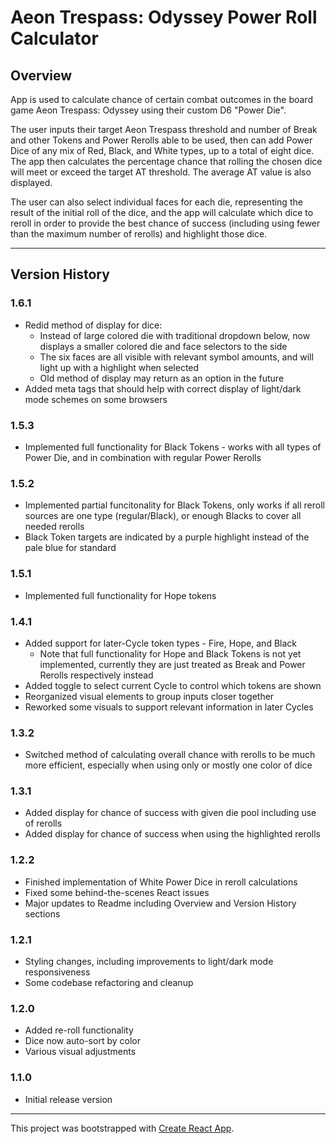 # Aeon Trespass: Odyssey Power Roll Calculator

## Overview

App is used to calculate chance of certain combat outcomes in the board game Aeon Trespass: Odyssey using their custom D6 "Power Die".

The user inputs their target Aeon Trespass threshold and number of Break and other Tokens and Power Rerolls able to be used, then can add Power Dice of any mix of Red, Black, and White types, up to a total of eight dice. The app then calculates the percentage chance that rolling the chosen dice will meet or exceed the target AT threshold. The average AT value is also displayed.

The user can also select individual faces for each die, representing the result of the initial roll of the dice, and the app will calculate which dice to reroll in order to provide the best chance of success (including using fewer than the maximum number of rerolls) and highlight those dice.

---

## Version History

### 1.6.1

* Redid method of display for dice:
  * Instead of large colored die with traditional dropdown below, now displays a smaller colored die and face selectors to the side
  * The six faces are all visible with relevant symbol amounts, and will light up with a highlight when selected
  * Old method of display may return as an option in the future
* Added meta tags that should help with correct display of light/dark mode schemes on some browsers

### 1.5.3

* Implemented full functionality for Black Tokens - works with all types of Power Die, and in combination with regular Power Rerolls

### 1.5.2

* Implemented partial funcitonality for Black Tokens, only works if all reroll sources are one type (regular/Black), or enough Blacks to cover all needed rerolls
* Black Token targets are indicated by a purple highlight instead of the pale blue for standard

### 1.5.1

* Implemented full functionality for Hope tokens

### 1.4.1

* Added support for later-Cycle token types - Fire, Hope, and Black
  *  Note that full functionality for Hope and Black Tokens is not yet implemented, currently they are just treated as Break and Power Rerolls respectively instead
* Added toggle to select current Cycle to control which tokens are shown
* Reorganized visual elements to group inputs closer together
* Reworked some visuals to support relevant information in later Cycles

### 1.3.2

* Switched method of calculating overall chance with rerolls to be much more efficient, especially when using only or mostly one color of dice

### 1.3.1

* Added display for chance of success with given die pool including use of rerolls
* Added display for chance of success when using the highlighted rerolls

### 1.2.2

* Finished implementation of White Power Dice in reroll calculations
* Fixed some behind-the-scenes React issues
* Major updates to Readme including Overview and Version History sections

### 1.2.1

* Styling changes, including improvements to light/dark mode responsiveness
* Some codebase refactoring and cleanup

### 1.2.0

* Added re-roll functionality
* Dice now auto-sort by color
* Various visual adjustments

### 1.1.0

* Initial release version

---

This project was bootstrapped with [Create React App](https://github.com/facebook/create-react-app).